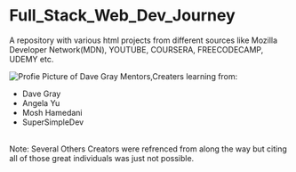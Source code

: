 # Full_Stack_Web_Dev_Journey
A repository with various html projects from different sources like Mozilla Developer Network(MDN), YOUTUBE, COURSERA, FREECODECAMP, UDEMY etc.

![Profie Picture of Dave Gray](https://yt3.googleusercontent.com/ytc/AOPolaTROVx_m_IVqgZIk6WY5paNQNLMdPikPlFBkumo2w=s900-c-k-c0x00ffffff-no-rj)
Mentors,Creaters learning from:
<ul>
<li>Dave Gray</li>
<li>Angela Yu</li>
<li>Mosh Hamedani</li>
<li>SuperSimpleDev</li>
</ul>
<br>
Note:
Several Others Creators were refrenced from along the way but citing all of those great individuals was just not possible.


